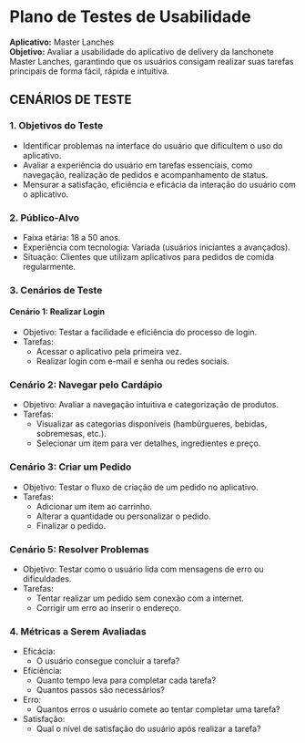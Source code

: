 # Plano de Testes de Usabilidade
**Aplicativo:** Master Lanches <br />
**Objetivo:** Avaliar a usabilidade do aplicativo de delivery da lanchonete Master Lanches, garantindo que os usuários consigam realizar suas tarefas principais de forma fácil, rápida e intuitiva.

## **CENÁRIOS DE TESTE**

### 1. Objetivos do Teste
* Identificar problemas na interface do usuário que dificultem o uso do aplicativo.
* Avaliar a experiência do usuário em tarefas essenciais, como navegação, realização de pedidos e acompanhamento de status.
* Mensurar a satisfação, eficiência e eficácia da interação do usuário com o aplicativo.

### 2. Público-Alvo
* Faixa etária: 18 a 50 anos.
* Experiência com tecnologia: Variada (usuários iniciantes a avançados).
* Situação: Clientes que utilizam aplicativos para pedidos de comida regularmente.

### 3. Cenários de Teste

#### Cenário 1: Realizar Login
* Objetivo: Testar a facilidade e eficiência do processo de login.
* Tarefas:
  * Acessar o aplicativo pela primeira vez.
  * Realizar login com e-mail e senha ou redes sociais.

### Cenário 2: Navegar pelo Cardápio
* Objetivo: Avaliar a navegação intuitiva e categorização de produtos.
* Tarefas:
  * Visualizar as categorias disponíveis (hambúrgueres, bebidas, sobremesas, etc.).
  * Selecionar um item para ver detalhes, ingredientes e preço.

### Cenário 3: Criar um Pedido
* Objetivo: Testar o fluxo de criação de um pedido no aplicativo.
* Tarefas:
  * Adicionar um item ao carrinho.
  * Alterar a quantidade ou personalizar o pedido.
  * Finalizar o pedido.

### Cenário 5: Resolver Problemas
* Objetivo: Testar como o usuário lida com mensagens de erro ou dificuldades.
* Tarefas:
  * Tentar realizar um pedido sem conexão com a internet.
  * Corrigir um erro ao inserir o endereço.

### 4. Métricas a Serem Avaliadas
* Eficácia:
  * O usuário consegue concluir a tarefa?
* Eficiência:
  * Quanto tempo leva para completar cada tarefa?
  * Quantos passos são necessários?
* Erro:
  * Quantos erros o usuário comete ao tentar completar uma tarefa?
* Satisfação:
  * Qual o nível de satisfação do usuário após realizar a tarefa?


